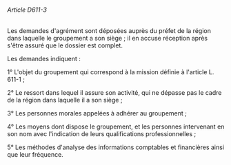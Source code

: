 ###### Article D611-3

Les demandes d'agrément sont déposées auprès du préfet de la région dans laquelle le groupement a son siège ; il en accuse réception après s'être assuré que le dossier est complet.

Les demandes indiquent :

1° L'objet du groupement qui correspond à la mission définie à l'article L. 611-1 ;

2° Le ressort dans lequel il assure son activité, qui ne dépasse pas le cadre de la région dans laquelle il a son siège ;

3° Les personnes morales appelées à adhérer au groupement ;

4° Les moyens dont dispose le groupement, et les personnes intervenant en son nom avec l'indication de leurs qualifications professionnelles ;

5° Les méthodes d'analyse des informations comptables et financières ainsi que leur fréquence.

